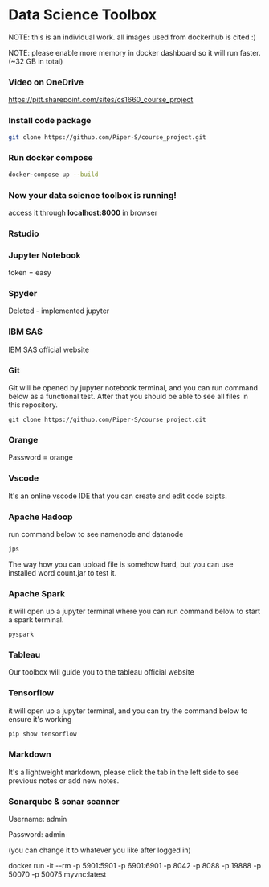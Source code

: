 # Data Science Toolbox

NOTE: this is an individual work. all images used from dockerhub is cited :)

NOTE: please enable more memory in docker dashboard so it will run faster. (~32 GB in total)

### Video on OneDrive

https://pitt.sharepoint.com/sites/cs1660_course_project

### Install code package

```bash
git clone https://github.com/Piper-S/course_project.git
```

### Run docker compose

```bash
docker-compose up --build
```

### Now your data science toolbox is running!

access it through **localhost:8000** in browser

### Rstudio 



### Jupyter Notebook

token = easy

### Spyder

Deleted - implemented jupyter

### IBM SAS

IBM SAS official website

### Git

Git will be opened by jupyter notebook terminal, and you can run command below as a functional test. After that you should be able to see all files in this repository.

```git
git clone https://github.com/Piper-S/course_project.git
```

### Orange

Password = orange

### Vscode

It's an online vscode IDE that you can create and edit code scipts.

### Apache Hadoop

run command below to see namenode and datanode

```bash
jps
```

The way how you can upload file is somehow hard, but you can use installed word count.jar to test it.

### Apache Spark

it will open up a jupyter terminal where you can run command below to start a spark terminal.

```
pyspark
```



### Tableau

Our toolbox will guide you to the tableau official website

### Tensorflow

it will open up a jupyter terminal, and you can try the command below to ensure it's working

```bash
pip show tensorflow
```

### Markdown

It's a lightweight markdown, please click the tab in the left side to see previous notes or add new notes.

### Sonarqube & sonar scanner

Username: admin

Password: admin

(you can change it to whatever you like after logged in)





docker run -it --rm -p 5901:5901 -p 6901:6901 -p 8042 -p 8088 -p 19888 -p 50070 -p 50075 myvnc:latest

